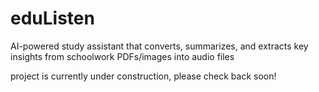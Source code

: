 # eduListen
 AI-powered study assistant that converts, summarizes, and extracts key insights from schoolwork PDFs/images into audio files

 project is currently under construction, please check back soon!
